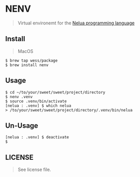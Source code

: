 # NENV
> Virtual environemt for the  [Nelua programming language](https://nelua.io)

## Install
> MacOS
```
$ brew tap wess/package
$ brew install nenv
```

## Usage
```
$ cd ~/to/your/sweet/sweet/project/directory
$ nenv .venv
$ source .venv/bin/activate
[nelua : .venv] $ which nelua
> /to/your/sweet/sweet/project/directory/.venv/bin/nelua
```

## Un-Usage
```
[nelua : .venv] $ deactivate
$
```

## LICENSE
> See license file.
